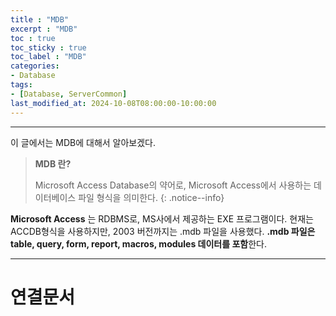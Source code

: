 ```yaml
---
title : "MDB"
excerpt : "MDB"
toc : true
toc_sticky : true
toc_label : "MDB"
categories:
- Database
tags:
- [Database, ServerCommon]
last_modified_at: 2024-10-08T08:00:00-10:00:00
---
```

  
---
  
 이 글에서는 MDB에 대해서 알아보겠다.

> **MDB 란?**  
>
>Microsoft Access Database의 약어로, Microsoft Access에서 사용하는 데이터베이스 파일 형식을 의미한다. 
{: .notice--info}  

 **Microsoft Access** 는 RDBMS로, MS사에서 제공하는 EXE 프로그램이다. 현재는ACCDB형식을 사용하지만, 2003 버전까지는 .mdb 파일을 사용했다. **.mdb 파일은 table, 
query, form, report, macros, modules 데이터를 포함**한다. 

---
  
# 연결문서
